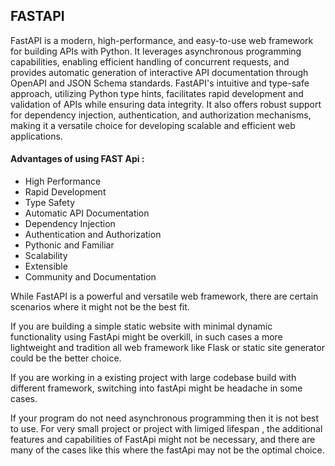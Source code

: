 ## FASTAPI

<p>FastAPI is a modern, high-performance, and easy-to-use web framework for building APIs with Python. It leverages asynchronous programming capabilities, enabling efficient handling of concurrent requests, and provides automatic generation of interactive API documentation through OpenAPI and JSON Schema standards. FastAPI's intuitive and type-safe approach, utilizing Python type hints, facilitates rapid development and validation of APIs while ensuring data integrity. It also offers robust support for dependency injection, authentication, and authorization mechanisms, making it a versatile choice for developing scalable and efficient web applications.</p>

#### Advantages of using FAST Api :

- High Performance
- Rapid Development
- Type Safety
- Automatic API Documentation
- Dependency Injection
- Authentication and Authorization
- Pythonic and Familiar
- Scalability
- Extensible
- Community and Documentation

While FastAPI is a powerful and versatile web framework, there are certain scenarios where it might not be the best fit.

<p>If you are building a simple static website with minimal dynamic functionality using FastApi might be overkill, in such cases a more lightweight and tradition all web framework like Flask or static site generator could be the better choice.</p>
<p>
If you are working in a existing project with  large codebase build with different framework, switching into fastApi might be headache in some cases.</p>

<p>If your program do not need asynchronous programming then it is not best to use.  For very small project or project with limiged lifespan , the additional features and capabilities of FastApi might not be necessary, and there are many of the cases like this where the fastApi may not be the optimal choice.</p>

